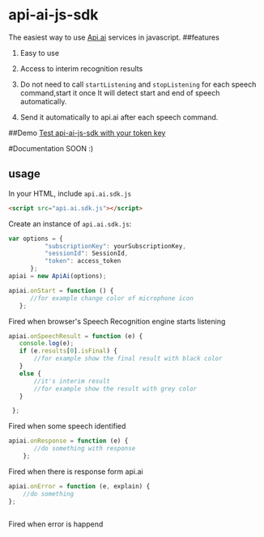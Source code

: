 # api-ai-js-sdk
The easiest way to use [Api.ai](https://api.ai/) services in javascript.
##features
1. Easy to use

2. Access to interim recognition results

3. Do not need to call `startListening` and `stopListening` for each speech command,start it once It will detect start and end of speech automatically.

4. Send it automatically to api.ai after each speech command.


##Demo
[Test api-ai-js-sdk with your token key](https://kazemihabib.github.io/api-ai-js-sdk/)

#Documentation
 SOON :)
## usage
In your HTML, include `api.ai.sdk.js`
```html
<script src="api.ai.sdk.js"></script>
```


Create an instance of `api.ai.sdk.js`:
```javascript
var options = {
          "subscriptionKey": yourSubscriptionKey,
          "sessionId": SessionId,
          "token": access_token
      };
apiai = new ApiAi(options);
```


 
 ```javascript
apiai.onStart = function () {
       //for example change color of microphone icon
    };
  ```
  Fired when browser's Speech Recognition engine starts listening
  
 ```javascript   
apiai.onSpeechResult = function (e) {
    console.log(e);
    if (e.results[0].isFinal) {
        //for example show the final result with black color
    }
    else {
        //it's interim result 
        //for example show the result with grey color
    }

  };
 ```
 
Fired when some speech identified
```javascript
apiai.onResponse = function (e) {
       //do something with response
    };
 ```
 Fired when there is response form api.ai

 
```javascript
apiai.onError = function (e, explain) {
    //do something
};
    
```
 Fired when error is happend

